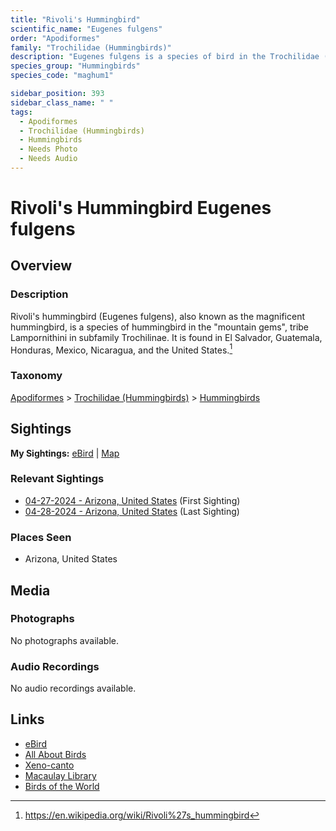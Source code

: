 ```yaml
---
title: "Rivoli's Hummingbird"
scientific_name: "Eugenes fulgens"
order: "Apodiformes"
family: "Trochilidae (Hummingbirds)"
description: "Eugenes fulgens is a species of bird in the Trochilidae (Hummingbirds) family. It has been observed 4 times."
species_group: "Hummingbirds"
species_code: "maghum1"

sidebar_position: 393
sidebar_class_name: " "
tags: 
  - Apodiformes
  - Trochilidae (Hummingbirds)
  - Hummingbirds
  - Needs Photo
  - Needs Audio
---
```


# Rivoli's Hummingbird <span className='sci_name'>Eugenes fulgens</span>

## Overview

### Description
Rivoli's hummingbird (Eugenes fulgens), also known as the magnificent hummingbird, is a species of hummingbird in the "mountain gems", tribe Lampornithini in subfamily Trochilinae. It is found in El Salvador, Guatemala, Honduras, Mexico, Nicaragua, and the United States.[^1]

[^1]: https://en.wikipedia.org/wiki/Rivoli%27s_hummingbird

### Taxonomy
[Apodiformes](/tags/apodiformes) > [Trochilidae (Hummingbirds)](/tags/trochilidae-hummingbirds) > [Hummingbirds](/tags/hummingbirds)


## Sightings

**My Sightings:** [eBird](https://ebird.org/lifelist?r=world&time=life&spp=maghum1) | [Map](/map?species_code=maghum1)

### Relevant Sightings

* [04-27-2024 - Arizona, United States](https://ebird.org/checklist/S170587152) (First Sighting)
* [04-28-2024 - Arizona, United States](https://ebird.org/checklist/S170824770) (Last Sighting)

### Places Seen

* Arizona, United States



## Media
### Photographs
No photographs available.

### Audio Recordings
No audio recordings available.

## Links
* [eBird](https://ebird.org/species/maghum1) 
* [All About Birds](https://www.allaboutbirds.org/guide/maghum1) 
* [Xeno-canto](https://www.xeno-canto.org/species/eugenes-fulgens) 
* [Macaulay Library](https://search.macaulaylibrary.org/catalog?taxonCode=maghum1&sort=rating_rank_desc)
* [Birds of the World](https://birdsoftheworld.org/bow/species/maghum1)
